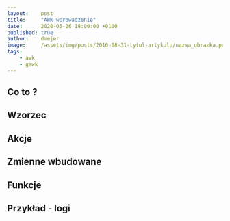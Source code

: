 ```yaml
---
layout:    post
title:     "AWK wprowadzenie"
date:      2020-05-26 18:00:00 +0100
published: true
author:    dmejer
image:     /assets/img/posts/2016-08-31-tytul-artykulu/nazwa_obrazka.png
tags:
    - awk
    - gawk
---
```


## Co to ?

## Wzorzec  

## Akcje

## Zmienne wbudowane

## Funkcje

## Przykład - logi
